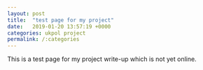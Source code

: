 ```yaml
---
layout: post
title:  "test page for my project"
date:   2019-01-20 13:57:19 +0000
categories: ukpol project
permalink: /:categories
---
```


This is a test page for my project write-up which is not yet online.
